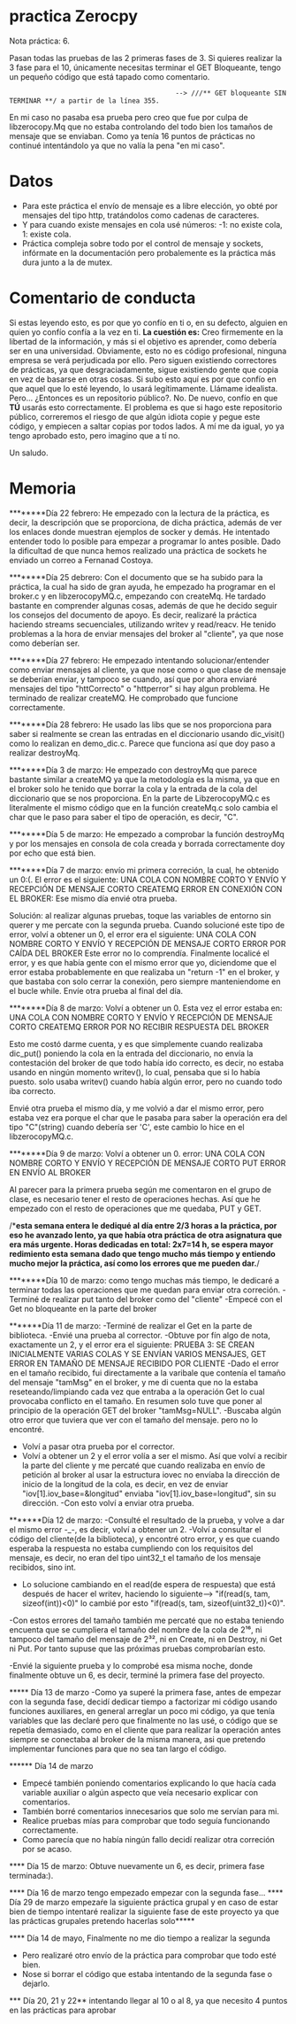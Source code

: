 # practica Zerocpy
Nota práctica: 6.

Pasan todas las pruebas de las 2 primeras fases de 3. 
Si quieres realizar la 3 fase para el 10, únicamente necesitas terminar el GET Bloqueante, tengo un pequeño código que está tapado como comentario.

                                              --> ///** GET bloqueante SIN TERMINAR **/ a partir de la línea 355. 
En mi caso no pasaba esa prueba pero creo que fue por culpa de libzerocopy.Mq que no estaba controlando del todo bien los tamaños de mensaje que se enviaban. Como ya tenía 16 puntos de prácticas no continué intentándolo ya que no valía la pena "en mi caso". 

# Datos
- Para este práctica el envío de mensaje es a libre elección, yo obté por mensajes del tipo http, tratándolos como cadenas de caracteres.
- Y para cuando existe mensajes en cola usé números: -1: no existe cola, 1: existe cola.
- Práctica compleja sobre todo por el control de mensaje y sockets, infórmate en la documentación pero probalemente es la práctica más dura junto a la de mutex.

# Comentario de conducta 
Si estas leyendo esto, es por que yo confío en ti o, en su defecto, alguien en quien yo confío confía a la vez en ti.
__La cuestión es:__ Creo firmemente en la libertad de la información, y más si el objetivo es aprender, como debería ser en una universidad. Obviamente, esto no es código profesional, ninguna empresa se verá perjudicada por ello. Pero siguen existiendo correctores de prácticas, ya que desgraciadamente, sigue existiendo gente que copia en vez de basarse en otras cosas. Si subo esto aquí es por que confío en que aquel que lo esté leyendo, lo usará legítimamente. Llámame idealista. Pero... ¿Entonces es un repositorio público?. No. De nuevo, confío en que __TÚ__ usarás esto correctamente. El problema es que si hago este repositorio público, correremos el riesgo de que algún idiota copie y pegue este código, y empiecen a saltar copias por todos lados. A mí me da igual, yo ya tengo aprobado esto, pero imagino que a tí no.

Un saludo.

# Memoria 

********Día 22 febrero:
He empezado con la lectura de la práctica, es decir, la descripción que se proporciona, de dicha práctica, además de ver los enlaces donde muestran ejemplos de socker y demás.
He intentado entender todo lo posible para empezar a programar lo antes posible.
Dado la dificultad de que nunca hemos realizado una práctica de sockets he enviado un correo a Fernanad Costoya.

********Día 25 debrero: Con el documento que se ha subido para la práctica, la cual ha sido de gran ayuda, he empezado ha programar en el broker.c y en libzerocopyMQ.c, empezando con createMq.
He tardado bastante en comprender algunas cosas, además de que he decido seguir los consejos del documento de apoyo. Es decir, realizaré la práctica haciendo streams secuenciales, utilizando writev y read/reacv. 
He tenido problemas a la hora de enviar mensajes del broker al "cliente", ya que nose como deberían ser.

********Día 27 febrero: He empezado intentando solucionar/entender como enviar mensajes al cliente, ya que nose como o que clase de mensaje se deberían enviar, y tampoco se cuando, así que por ahora enviaré mensajes del tipo "httCorrecto" o "httperror" si hay algun problema.
He terminado de realizar createMQ.
He comprobado que funcione correctamente.

********Día 28 febrero: He usado las libs que se nos proporciona para saber si realmente se crean las entradas en el diccionario usando dic_visit() como lo realizan en demo_dic.c.
Parece que funciona así que doy paso a realizar destroyMq.

********Día 3 de marzo: He empezado con destroyMq que parece bastante similar a createMQ ya que la metodología es la misma, ya que en el broker solo he tenido que borrar la cola y la entrada de la cola del diccionario que se nos proporciona.
En la parte de LibzerocopyMQ.c es literalmente el mismo código que en la función createMq.c solo cambia el char que le paso para saber el tipo de operación, es decir, "C".

********Día 5 de marzo: He empezado a comprobar la función destroyMq y por los mensajes en consola de cola creada y borrada correctamente doy por echo que está bien.

********Día 7 de marzo: envío mi primera correción, la cual, he obtenido un 0:(.
El error es el siguiente: UNA COLA CON NOMBRE CORTO Y ENVÍO Y RECEPCIÓN DE MENSAJE CORTO
	 CREATEMQ ERROR EN CONEXIÓN CON EL BROKER: 
Ese mismo día envié otra prueba.
 
Solución: al realizar algunas pruebas, toque las variables de entorno sin querer y me percate con la segunda prueba.
Cuando solucioné este tipo de error, volví a obtener un 0,  el error era el siguiente: UNA COLA CON NOMBRE CORTO Y ENVÍO Y RECEPCIÓN DE MENSAJE CORTO ERROR POR CAÍDA DEL BROKER
Este error no lo comprendía. Finalmente localicé el error, y es que había gente con el mismo error que yo, diciendome que el error estaba probablemente en que realizaba un "return -1" en el broker, y que bastaba con solo cerrar la conexión, pero siempre manteniendome en el bucle while.
Envíe otra prueba al final del día.


********Día 8 de marzo: Volví a obtener un 0.
Esta vez el error estaba en: UNA COLA CON NOMBRE CORTO Y ENVÍO Y RECEPCIÓN DE MENSAJE CORTO CREATEMQ ERROR POR NO RECIBIR RESPUESTA DEL BROKER

Esto me costó darme cuenta, y es que simplemente cuando realizaba dic_put() poniendo la cola en la entrada del diccionario, no envía la contestación del broker de que todo había ido correcto, es decir, no estaba usando en ningún momento writev(), lo cual, pensaba que si lo había puesto. solo usaba writev() cuando había algún error, pero no cuando todo iba correcto.

Envié otra prueba el mismo día, y me volvió a dar el mismo error, pero estaba vez era porque el char que le pasaba para saber la operación era del tipo "C"(string) cuando debería ser 'C', este cambio lo hice en el libzerocopyMQ.c.

********Día 9 de marzo: Volví a obtener un 0.
error: UNA COLA CON NOMBRE CORTO Y ENVÍO Y RECEPCIÓN DE MENSAJE CORTO PUT ERROR EN ENVÍO AL BROKER

Al parecer para la primera prueba según me comentaron en el grupo de clase, es necesario tener el resto de operaciones hechas. Así que he empezado con el resto de operaciones que me quedaba, PUT y GET. 

/***esta semana entera le dediqué al día entre 2/3 horas a la práctica, por eso he avanzado lento, ya que había otra práctica de otra asignatura que era más urgente.
Horas dedicadas en total: 2x7=14 h, se espera mayor redimiento esta semana dado que tengo mucho más tiempo y entiendo mucho mejor la práctica, así como los errores que me pueden dar.**/

********Día 10 de marzo: como tengo muchas más tiempo, le dedicaré a terminar todas las operaciones que me quedan para enviar otra correción.
-Terminé de realizar put tanto del broker como del "cliente" 
-Empecé con el Get no bloqueante en la parte del broker

*******Día 11 de marzo: 
-Terminé de realizar el Get en la parte de biblioteca.
-Envié una prueba al corrector.
-Obtuve por fín algo de nota, exactamente un 2, y el error era el siguiente: PRUEBA 3: SE CREAN INICIALMENTE VARIAS COLAS Y SE ENVÍAN VARIOS MENSAJES, GET ERROR EN TAMAÑO DE MENSAJE RECIBIDO POR CLIENTE
-Dado el error en el tamaño recibido, fui directamente a la varibale que contenía el tamaño del mensaje "tamMsg" en el broker,  y me di cuenta que no la estaba reseteando/limpiando cada vez que entraba a la operación Get lo cual provocaba conflicto en el tamaño. En resumen solo tuve que poner al principio de la operación GET del broker "tamMsg=NULL".
-Buscaba algún otro error que tuviera que ver con el tamaño del mensaje. pero no lo encontré.

- Volví a pasar otra prueba por el corrector.
- Volví a obtener un 2 y el error volía a ser el mismo. Así que volví a recibir la parte del cliente y me percaté que cuando realizaba en envío de petición al broker al usar la estructura iovec no envíaba la dirección de inicio de la longitud de la cola, es decir, en vez de enviar "iov[1].iov_base=&longitud" enviaba "iov[1].iov_base=longitud", sin su dirección. 
-Con esto volví a enviar otra prueba.

*******Día 12 de marzo:
-Consulté el resultado de la prueba,  y volve a dar el mismo error -_-, es decir, volví a obtener un 2.
-Volví a consultar el código del cliente(de la biblioteca), y encontré otro error, y es que cuando esperaba la respuesta no estaba cumpliendo con los requisitos del mensaje, es decir, no eran del tipo uint32_t el tamaño de los mensaje recibidos, sino int.
- Lo solucione cambiando en el read(de espera de respuesta) que está después de hacer el writev, haciendo lo siguiente--> "if(read(s, tam, sizeof(int))<0)" lo cambié por esto "if(read(s, tam, sizeof(uint32_t))<0)".

-Con estos errores del tamaño también me percaté que no estaba teniendo encuenta que se cumpliera el tamaño del nombre de la cola de 2¹⁶, ni tampoco del tamaño del mensaje de 2³², ni en Create, ni en Destroy, ni Get ni Put. Por tanto supuse que las próximas pruebas comprobarían esto.

-Envié la siguiente prueba y lo comprobé esa misma noche, donde finalmente obtuve un 6, es decir, terminé la primera fase del proyecto.

***** Día 13 de marzo 
-Como ya superé la primera fase, antes de empezar con la segunda fase, decidí dedicar tiempo a factorizar mi código usando funciones auxiliares, en general arreglar un poco mi código, ya que tenía variables que las declaré pero que finalmente no las usé, o código que se repetía demasiado, como en el cliente que para realizar la operación antes siempre se conectaba al broker de la misma manera, asi que pretendo implementar funciones para que no sea tan largo el código.

****** Día 14 de marzo
- Empecé también poniendo comentarios explicando lo que hacía cada variable auxiliar o algún aspecto que veía necesario explicar con comentarios.
- También borré comentarios innecesarios que solo me servían para mi.
- Realice pruebas mías para comprobar que todo seguía funcionando correctamente.
- Como parecía que no había ningún fallo decidí realizar otra correción por se acaso.

**** Día 15 de marzo: Obtuve nuevamente un 6, es decir, primera fase terminada:).

**** Día 16 de marzo tengo empezado empezar con la segunda fase...
**** Día 29 de marzo empezaŕe la siguiente práctica grupal y en caso de estar bien de tiempo intentaré realizar la siguiente fase de este proyecto ya que las prácticas grupales pretendo hacerlas solo*****

**** Día 14 de mayo, Finalmente no me dio tiempo a realizar la segunda
- Pero realizaré otro envío de la práctica para comprobar que todo esté bien.
- Nose si borrar el código que estaba intentando de la segunda fase o dejarlo.

*** Día 20, 21 y 22** intentando llegar al 10 o al 8, ya que necesito 4 puntos en las prácticas
para aprobar



